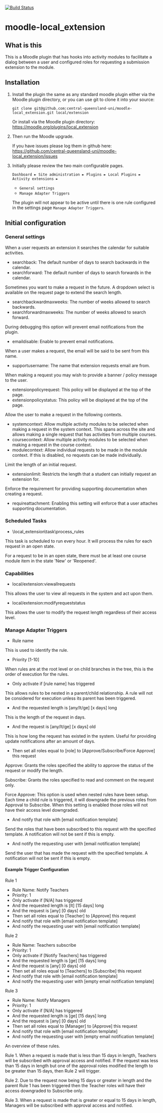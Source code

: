 [![Build Status](https://travis-ci.org/central-queensland-uni/moodle-local_extension.svg?branch=master)](https://travis-ci.org/central-queensland-uni/moodle-local_extension)

moodle-local_extension
======================
 
What is this
------------

This is a Moodle plugin that has hooks into activity modules to facilitate a dialog 
between a user and configured roles for requesting a submission extension to the module.

Installation
------------

1. Install the plugin the same as any standard moodle plugin either via the
Moodle plugin directory, or you can use git to clone it into your source:

    `git clone git@github.com:central-queensland-uni/moodle-local_extension.git local/extension`

    Or install via the Moodle plugin directory:
    https://moodle.org/plugins/local_extension

1. Then run the Moodle upgrade.

    If you have issues please log them in github here:
    https://github.com/central-queensland-uni/moodle-local_extension/issues

1. Initially please review the two main configurable pages.

    `Dashboard ► Site administration ► Plugins ► Local Plugins ► Activity extensions ►`
    - `General settings`
    - `Manage Adapter Triggers`

    The plugin will not appear to be active until there is one rule configured 
    in the settings page `Manage Adapter Triggers`.

Initial configuration
---------------------

### General settings ###

When a user requests an extension it searches the calendar for suitable activities. 

- searchback: The default number of days to search backwards in the calendar.
- searchforward: The default number of days to search forwards in the calendar.

Sometimes you want to make a request in the future. A dropdown select is available 
on the request page to extend the search length.

- searchbackwardmaxweeks: The number of weeks allowed to search backwards.
- searchforwardmaxweeks: The number of weeks allowed to search forward.

During debugging this option will prevent email notifications from the plugin.

- emaildisable: Enable to prevent email notifications.

When a user makes a request, the email will be said to be sent from this name.

- supportusername: The name that extension requests email are from.

When making a request you may wish to provide a banner / policy message to the user.

- extensionpolicyrequest: This policy will be displayed at the top of the page.
- extensionpolicystatus: This policy will be displayed at the top of the page.

Allow the user to make a request in the following contexts.

- systemcontext: Allow multiple activity modules to be selected when making a request in the system context. 
This spans across the site and allows making a single request that has activities from multiple courses.
- coursecontext: Allow multiple activity modules to be selected when making a request in the course context.
- modulecontext: Allow individual requests to be made in the module context. 
If this is disabled, no requests can be made individually.

Limit the length of an initial request.

- extensionlimit: Restricts the length that a student can initially request an extension for.

Enforce the requirement for providing supporting documentation when creating a request.

- requireattachment: Enabling this setting will enforce that a user attaches supporting documentation.

### Scheduled Tasks ###

- \local_extension\task\process_rules

This task is scheduled to run every hour. It will process the rules for each request in an open state.

For a request to be in an open state, there must be at least one course module item in the state 'New' or 'Reopened'.

### Capabilities ###

- local/extension:viewallrequests

This allows the user to view all requests in the system and act upon them.

- local/extension:modifyrequeststatus

This allows the user to modify the request length regardless of their access level.

### Manage Adapter Triggers ###

- Rule name

This is used to identify the rule.

- Priority [1-10]

When rules are at the root level or on child branches in the tree, this is the order of execution for the rules.

- Only activate if [rule name] has triggered

This allows rules to be nested in a parent/child relationship. A rule will not be considered for execution unless its parent has been triggered.

- And the requested length is [any/lt/ge] [x days] long

This is the length of the request in days.

- And the request is [any/lt/ge] [x days] old

This is how long the request has existed in the system. Useful for providing update notifications after an amount of days.

- Then set all roles equal to [role] to [Approve/Subscribe/Force Approve] this request

Approve: Grants the roles specified the ability to approve the status of the request or modify the length.

Subscribe: Grants the roles specified to read and comment on the request only.

Force Approve: This option is used when nested rules have been setup. Each time a child rule is triggered, it will downgrade the previous roles from Approval to Subscribe. When this setting is enabled those roles will not have their access level downgraded.

- And notify that role with [email notification template]

Send the roles that have been subscribed to this request with the specified template. A notification will not be sent if this is empty.

- And notify the requesting user with [email notification template]

Send the user that has made the request with the specified template. A notification will not be sent if this is empty.

#### Example Trigger Configuration ####

Rule 1
- Rule Name: Notify Teachers
- Priority: 1
- Only activate if [N/A] has triggered
- And the requested length is [lt] [15 days] long
- And the request is [any] [0 days] old
- Then set all roles equal to [Teacher] to [Approve] this request
- And notify that role with [email notification template]
- And notify the requesting user with [email notification template]

Rule 2
- Rule Name: Teachers subscribe
- Priority: 1
- Only activate if [Notify Teachers] has triggered
- And the requested length is [ge] [15 days] long
- And the request is [any] [0 days] old
- Then set all roles equal to [Teachers] to [Subscribe] this request
- And notify that role with [email notification template]
- And notify the requesting user with [empty email notification template]

Rule 3
- Rule Name: Notify Managers
- Priority: 1
- Only activate if [N/A] has triggered
- And the requested length is [ge] [15 days] long
- And the request is [any] [0 days] old
- Then set all roles equal to [Manager] to [Approve] this request
- And notify that role with [email notification template]
- And notify the requesting user with [empty email notification template]

An overview of these rules.

Rule 1. When a request is made that is less than 15 days in length, Teachers will be subscribed with approval access and notified. 
If the request was less than 15 days in length but one of the approval roles modified the length to be greater than 15 days, then Rule 2 will trigger.

Rule 2. Due to the request now being 15 days or greater in length and the parent Rule 1 has been triggered then the Teacher roles will have their access downgraded to Subscribe only.

Rule 3. When a request is made that is greater or equal to 15 days in length, Managers will be subscribed with approval access and notified.
